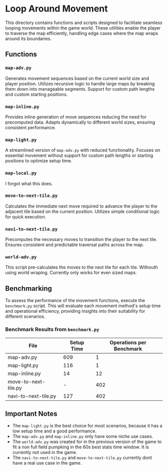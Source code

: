 # Loop Around Movement

This directory contains functions and scripts designed to facilitate seamless looping movements within the game world. These utilities enable the player to traverse the map efficiently, handling edge cases where the map wraps around its boundaries.

## Functions

### `map-adv.py`
Generates movement sequences based on the current world size and player position. Utilizes recursive logic to handle large maps by breaking them down into manageable segments. Support for custom path lengths and custom starting positions.

### `map-inline.py`
Provides inline generation of move sequences reducing the need for precomputed data. Adapts dynamically to different world sizes, ensuring consistent performance.

### `map-light.py`
A streamlined version of `map-adv.py` with reduced functionality. Focuses on essential movement without support for custom path lengths or starting positions to optimize setup time.

### `map-local.py`
I forgot what this does.

### `move-to-next-tile.py`
Calculates the immediate next move required to advance the player to the adjacent tile based on the current position. Utilizes simple conditional logic for quick execution.

### `navi-to-next-tile.py`
Precomputes the necessary moves to transition the player to the next tile. Ensures consistent and predictable traversal paths across the map.

### `world-adv.py`
This script pre-calculates the moves to the next tile for each tile. Withouth using world wraping. Currently only works for even sized maps.

## Benchmarking

To assess the performance of the movement functions, execute the `benchmark.py` script. This will evaluate each movement method's setup time and operational efficiency, providing insights into their suitability for different scenarios.

### Benchmark Results from `benchmark.py`

| File                        | Setup Time | Operations per Benchmark |
| --------------------------- | ---------- | ------------------------ |
| map-adv.py                  |        609 |                        1 |
| map-light.py                |        116 |                        1 |
| map-inline.py               |         14 |                       12 |
| move-to-next-tile.py        |          - |                      402 |
| navi-to-next-tile.py        |        127 |                      402 |

## Important Notes
- The `map-light.py` is the best choice for most scenarios, because it has a low setup time and a good performance.
- The `map-adv.py` and `map-inline.py` only have some niche use cases.
- The `world-adv.py` was created for in the previous version of the game to fit a non full field pumpking in the 60s best stats time window. It is currently not used in the game.
- The `navi-to-next-tile.py` and `move-to-next-tile.py` currently dont have a real use case in the game.

